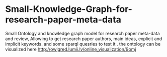 # Small-Knowledge-Graph-for-research-paper-meta-data
Small Ontology and knowledge graph model for research paper meta-data and review, Allowing to get research paper authors, main ideas, explicit and implicit keywords. and some sparql quesries to test it . the ontology can be visualized here http://owlgred.lumii.lv/online_visualization/9omj
